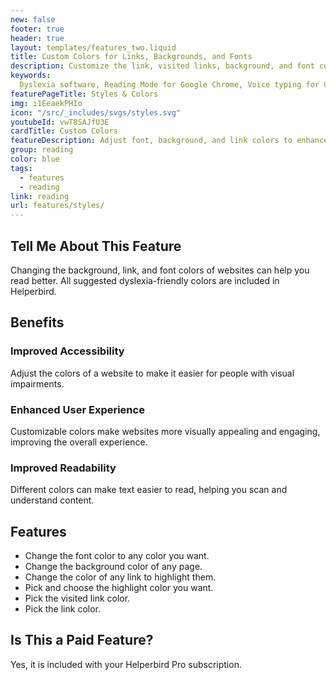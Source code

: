 ```yaml
---
new: false
footer: true
header: true
layout: templates/features_two.liquid
title: Custom Colors for Links, Backgrounds, and Fonts
description: Customize the link, visited links, background, and font colors on any website with Helperbird's easy-to-use color options. Make any website work for you by personalizing its appearance.
keywords:
  Dyslexia software, Reading Mode for Google Chrome, Voice typing for Chrome, Text to speech for Chrome, text reader, Immersive Reader, dyslexia fonts, accessibility software, dyslexia software, Helperbird for Edge, Helperbird for Firefox, Helperbird for Chrome, Opendyslexic for Chrome, OpenDyslexic
featurePageTitle: Styles & Colors
img: i1EeaekPHIo
icon: "/src/_includes/svgs/styles.svg"
youtubeId: vwT8SAJfU3E
cardTitle: Custom Colors
featureDescription: Adjust font, background, and link colors to enhance your online experience and make websites work for you.
group: reading
color: blue
tags:
  - features
  - reading
link: reading
url: features/styles/
---
```





## Tell Me About This Feature

Changing the background, link, and font colors of websites can help you read better. All suggested dyslexia-friendly colors are included in Helperbird.

## Benefits

### Improved Accessibility
Adjust the colors of a website to make it easier for people with visual impairments.

### Enhanced User Experience
Customizable colors make websites more visually appealing and engaging, improving the overall experience.

### Improved Readability
Different colors can make text easier to read, helping you scan and understand content.

## Features

- Change the font color to any color you want.
- Change the background color of any page.
- Change the color of any link to highlight them.
- Pick and choose the highlight color you want.
- Pick the visited link color.
- Pick the link color.

## Is This a Paid Feature?

Yes, it is included with your Helperbird Pro subscription.